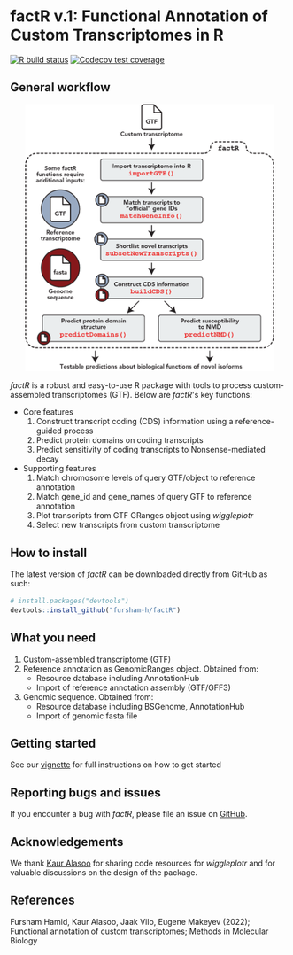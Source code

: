 # **factR v.1**: Functional Annotation of Custom Transcriptomes in R

<!-- badges: start -->
[![R build status](https://github.com/fursham-h/factR/workflows/R-CMD-check/badge.svg)](https://github.com/fursham-h/factR/actions)
[![Codecov test coverage](https://github.com/fursham-h/factR/workflows/test-coverage/badge.svg)](https://github.com/fursham-h/factR/actions)
<!-- badges: end -->
  
## General workflow
<p align="center">
  <img src="man/figures/factR_workflow.png" width="450"/>
</p>

*factR* is a robust and easy-to-use R package with tools to process custom-assembled transcriptomes (GTF). Below are *factR*'s key functions:

* Core features 
  1. Construct transcript coding (CDS) information 
  using a reference-guided process
  2. Predict protein domains on coding transcripts
  3. Predict sensitivity of coding transcripts to Nonsense-mediated decay
* Supporting features 
  1. Match chromosome levels of query GTF/object to reference annotation
  2. Match gene_id and gene_names of query GTF to reference annotation
  3. Plot transcripts from GTF GRanges object using *wiggleplotr*
  4. Select new transcripts from custom transcriptome

## How to install
The latest version of *factR* can be downloaded directly from GitHub as such:
```r
# install.packages("devtools")
devtools::install_github("fursham-h/factR")
```


## What you need
1. Custom-assembled transcriptome (GTF)
2. Reference annotation as GenomicRanges object. Obtained from:
    * Resource database including AnnotationHub
    * Import of reference annotation assembly (GTF/GFF3)
3. Genomic sequence. Obtained from:
    * Resource database including BSGenome, AnnotationHub
    * Import of genomic fasta file


## Getting started
See our [vignette](https://fursham-h.github.io/factR/articles/factR.html) for full instructions on how to get started

## Reporting bugs and issues
If you encounter a bug with *factR*, please file an issue on [GitHub](https://github.com/fursham-h/factR/issues).

## Acknowledgements
We thank [Kaur Alasoo](https://github.com/kauralasoo) for sharing code 
resources for *wiggleplotr* and for valuable discussions on the design 
of the package.

## References
Fursham Hamid, Kaur Alasoo, Jaak Vilo, Eugene Makeyev (2022); Functional annotation of custom transcriptomes; Methods in Molecular Biology







